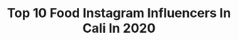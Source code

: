 ---
title: Top 10 Food Instagram Influencers In Cali In 2020
description: >-
  Find top food Instagram influencers in Cali in 2020. Most popular hashtags: #bogota #love #food #stayhome.
platform: Instagram
profiles:
  - username: "gatoderisa"
    fullname: >-
      Jonathan Gato
    location: "Colombia"
    followers: 41979
    engagement: 470
    commentsToLikes: 0.042335
    avatar: "https://scontent-ams4-1.cdninstagram.com/v/t51.2885-19/s320x320/35166329_239558096810157_7365852475800158208_n.jpg?_nc_ht=scontent-ams4-1.cdninstagram.com&_nc_ohc=ABE0hBAp-wQAX_BhTEt&oh=a3f9a5dbd13080fa76448a042cdb27e8&oe=5EBA564B"
    verified: false
    hashtags: "#gato, #freddiemercury, #world, #colours"
  - username: "calicolfit"
    fullname: >-
      LUZ MARINA GARCIA A 🐼🦄
    location: "Colombia"
    followers: 33801
    engagement: 78
    commentsToLikes: 0.084970
    avatar: "https://scontent-ams4-1.cdninstagram.com/v/t51.2885-19/s320x320/91433308_1492147370959260_4721697929222422528_n.jpg?_nc_ht=scontent-ams4-1.cdninstagram.com&_nc_ohc=Vriyw20XeLsAX9d1kIc&oh=a9a76d250c366e9a293029ef314a953b&oe=5EBBFEB0"
    verified: false
    hashtags: "#gluteos, #chocolate, #banano, #lifestyle"
  - username: "foodfromtheheart"
    fullname: >-
      Lauren Arboleda
    location: "Colombia"
    followers: 82975
    engagement: 127
    commentsToLikes: 0.031613
    avatar: "https://scontent-iad3-1.cdninstagram.com/v/t51.2885-19/s320x320/67464076_502484767228610_6902244016423698432_n.jpg?_nc_ht=scontent-iad3-1.cdninstagram.com&_nc_ohc=THnHq8zqxzgAX9fq3gx&oh=427498ab974c9e2eeaeca28c7cedc672&oe=5EB1E5C5"
    verified: false
    hashtags: "#fruits, #receta, #tostadafrancesa, #mclatinotv"
  - username: "alett.frias"
    fullname: >-
      Alett
    location: "Colombia"
    followers: 15242
    engagement: 549
    commentsToLikes: 0.030549
    avatar: "https://scontent-lht6-1.cdninstagram.com/v/t51.2885-19/s320x320/82909642_489868938335094_6359239418678607872_n.jpg?_nc_ht=scontent-lht6-1.cdninstagram.com&_nc_ohc=lrBuRV-BelAAX8dBhAa&oh=5962f405ad36203e5645c5319a50b2e6&oe=5EBD98C2"
    verified: false
    hashtags: "#thankyoulord, #delacabezaalospies, #urshancollege, #tuamorpormi"
  - username: "ianvalenciab"
    fullname: >-
      I A N   V A L E N C I A  B.
    location: "Colombia"
    followers: 144928
    engagement: 502
    commentsToLikes: 0.130644
    avatar: "https://scontent-amt2-1.cdninstagram.com/v/t51.2885-19/s320x320/74670576_430000434357219_6614648277524545536_n.jpg?_nc_ht=scontent-amt2-1.cdninstagram.com&_nc_ohc=o74hSJGNnp4AX-48cbt&oh=1752e9c6b32e06d8f091151342404a8c&oe=5EB9A0D8"
    verified: false
    hashtags: "#colombia, #like, #malbec, #actor"
  - username: "manurayxor"
    fullname: >-
      Manuela Ortiz
    location: "Colombia"
    followers: 35671
    engagement: 162
    commentsToLikes: 0.017919
    avatar: "https://scontent-bos3-1.cdninstagram.com/v/t51.2885-19/s320x320/66235700_371218250218253_6482314154676846592_n.jpg?_nc_ht=scontent-bos3-1.cdninstagram.com&_nc_ohc=5ISPgzO_s8gAX-5Ul-3&oh=5b6ef12f5d93881304aecf83049b580a&oe=5EB4300F"
    verified: false
    hashtags: "#ootd, #cats, #heart, #cuarentena"
  - username: "danielabohor"
    fullname: >-
      Daniela Bohórquez
    location: "Colombia"
    followers: 53069
    engagement: 480
    commentsToLikes: 0.029582
    avatar: "https://scontent-lhr8-1.cdninstagram.com/v/t51.2885-19/s320x320/34049137_2078394652375041_406894034708070400_n.jpg?_nc_ht=scontent-lhr8-1.cdninstagram.com&_nc_ohc=Zu2IbIrDRFAAX8dCqc3&oh=ecf582a311093a683164cfb9f80799dd&oe=5EBB0C8C"
    verified: false
    hashtags: "#outfitinspiration, #lookoftheday, #stayhome, #ootdanibohor"
  - username: "mikevsfood_oficial"
    fullname: >-
      MikeVsFood
    location: "Colombia"
    followers: 22650
    engagement: 309
    commentsToLikes: 0.163737
    avatar: "https://scontent-amt2-1.cdninstagram.com/v/t51.2885-19/s320x320/40487456_2143960449259956_7124510841734430720_n.jpg?_nc_ht=scontent-amt2-1.cdninstagram.com&_nc_ohc=MOZ2IvLkeu0AX8gO0l1&oh=203661923e62d3441bb8b4bb93e63bd1&oe=5EBA7804"
    verified: false
    hashtags: "#nutella, #elmejorregaloesllegarbienacasa, #precaution, #love"
  - username: "juandaimond"
    fullname: >-
      JUANDAIMOND
    location: "Colombia"
    followers: 47003
    engagement: 516
    commentsToLikes: 0.026475
    avatar: "https://scontent-lhr8-1.cdninstagram.com/v/t51.2885-19/s320x320/82532666_2235248620116210_3662211904836730880_n.jpg?_nc_ht=scontent-lhr8-1.cdninstagram.com&_nc_ohc=BzU-KsceSgEAX9lVL_B&oh=0e61277efe9dd6baa1cc8aedfeec5883&oe=5EBA42ED"
    verified: false
    hashtags: "#stayhome, #mequedoencasa, #stayhappy, #stayathome"
  - username: "giulioiannelli"
    fullname: >-
      Giulio Iannelli
    location: "Colombia"
    followers: 20463
    engagement: 593
    commentsToLikes: 0.026516
    avatar: "https://scontent-ams4-1.cdninstagram.com/v/t51.2885-19/s320x320/29088583_1734970359879349_2443543882676305920_n.jpg?_nc_ht=scontent-ams4-1.cdninstagram.com&_nc_ohc=vL1UuGS9ZisAX_hwWqj&oh=5ee4e8733d2b1182e19835eed69f714e&oe=5EBA3D9D"
    verified: false
    hashtags: "#40anni, #navidad, #restaurant, #sanvalentino"
---